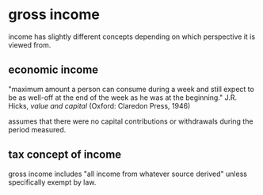 # gross income

income has slightly different concepts depending on which perspective it is viewed from.

## economic income

"maximum amount a person can consume during a week and still expect to be as well-off at the end of the week as he was at the beginning." J.R. Hicks, _value and capital_ (Oxford: Claredon Press, 1946)

assumes that there were no capital contributions or withdrawals during the period measured.

## tax concept of income

gross income includes "all income from whatever source derived" unless specifically exempt by law.